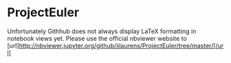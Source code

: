 # ProjectEuler

Unfortunately Githhub does not always display LaTeX formatting in notebook views yet. Please use the official nbviewer website to [url]http://nbviewer.jupyter.org/github/iilaurens/ProjectEuler/tree/master/[/url]
